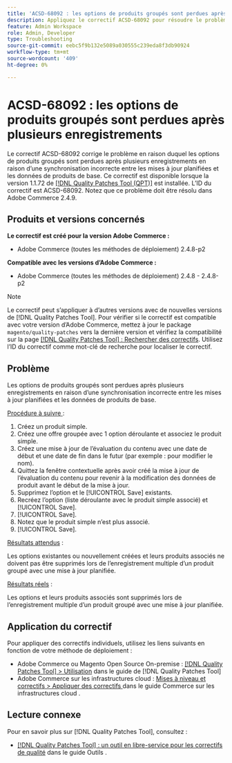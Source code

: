 ```yaml
---
title: 'ACSD-68092 : les options de produits groupés sont perdues après plusieurs enregistrements'
description: Appliquez le correctif ACSD-68092 pour résoudre le problème d’Adobe Commerce où les options de produits groupés sont perdues après plusieurs enregistrements en raison d’une synchronisation incorrecte entre les mises à jour planifiées et les données de produits de base.
feature: Admin Workspace
role: Admin, Developer
type: Troubleshooting
source-git-commit: eebc5f9b132e5089a030555c239eda8f3db90924
workflow-type: tm+mt
source-wordcount: '409'
ht-degree: 0%

---
```



# ACSD-68092 : les options de produits groupés sont perdues après plusieurs enregistrements

Le correctif ACSD-68092 corrige le problème en raison duquel les options de produits groupés sont perdues après plusieurs enregistrements en raison d’une synchronisation incorrecte entre les mises à jour planifiées et les données de produits de base. Ce correctif est disponible lorsque la version 1.1.72 de [[!DNL Quality Patches Tool (QPT)]](/help/tools/quality-patches-tool/quality-patches-tool-to-self-serve-quality-patches.md) est installée. L’ID du correctif est ACSD-68092. Notez que ce problème doit être résolu dans Adobe Commerce 2.4.9.

## Produits et versions concernés

**Le correctif est créé pour la version Adobe Commerce :**

* Adobe Commerce (toutes les méthodes de déploiement) 2.4.8-p2

**Compatible avec les versions d’Adobe Commerce :**

* Adobe Commerce (toutes les méthodes de déploiement) 2.4.8 - 2.4.8-p2

>[!NOTE]
>
>Le correctif peut s’appliquer à d’autres versions avec de nouvelles versions de [!DNL Quality Patches Tool]. Pour vérifier si le correctif est compatible avec votre version d’Adobe Commerce, mettez à jour le package `magento/quality-patches` vers la dernière version et vérifiez la compatibilité sur la page [[!DNL Quality Patches Tool] : Rechercher des correctifs](https://experienceleague.adobe.com/tools/commerce-quality-patches/index.html). Utilisez l’ID du correctif comme mot-clé de recherche pour localiser le correctif.

## Problème

Les options de produits groupés sont perdues après plusieurs enregistrements en raison d’une synchronisation incorrecte entre les mises à jour planifiées et les données de produits de base.

<u>Procédure à suivre </u> :

1. Créez un produit simple.
1. Créez une offre groupée avec 1 option déroulante et associez le produit simple.
1. Créez une mise à jour de l’évaluation du contenu avec une date de début et une date de fin dans le futur (par exemple : pour modifier le nom).
1. Quittez la fenêtre contextuelle après avoir créé la mise à jour de l’évaluation du contenu pour revenir à la modification des données de produit avant le début de la mise à jour.
1. Supprimez l’option et le [!UICONTROL Save] existants.
1. Recréez l’option (liste déroulante avec le produit simple associé) et [!UICONTROL Save].
1. [!UICONTROL Save].
1. Notez que le produit simple n’est plus associé.
1. [!UICONTROL Save].

<u>Résultats attendus</u> :

Les options existantes ou nouvellement créées et leurs produits associés ne doivent pas être supprimés lors de l’enregistrement multiple d’un produit groupé avec une mise à jour planifiée.

<u>Résultats réels</u> :

Les options et leurs produits associés sont supprimés lors de l’enregistrement multiple d’un produit groupé avec une mise à jour planifiée.

## Application du correctif

Pour appliquer des correctifs individuels, utilisez les liens suivants en fonction de votre méthode de déploiement :

* Adobe Commerce ou Magento Open Source On-premise : [[!DNL Quality Patches Tool] > Utilisation](/help/tools/quality-patches-tool/usage.md) dans le guide de [!DNL Quality Patches Tool]
* Adobe Commerce sur les infrastructures cloud : [ Mises à niveau et correctifs > Appliquer des correctifs ](https://experienceleague.adobe.com/docs/commerce-cloud-service/user-guide/develop/upgrade/apply-patches.html) dans le guide Commerce sur les infrastructures cloud .

## Lecture connexe

Pour en savoir plus sur [!DNL Quality Patches Tool], consultez :

* [[!DNL Quality Patches Tool] : un outil en libre-service pour les correctifs de qualité](/help/tools/quality-patches-tool/quality-patches-tool-to-self-serve-quality-patches.md) dans le guide Outils .
